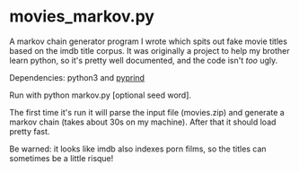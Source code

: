 # movies_markov.py
A markov chain generator program I wrote which spits out fake movie titles based on the imdb title corpus.
It was originally a project to help my brother learn python, so it's pretty well documented, and the code
isn't _too_ ugly.

Dependencies: python3 and [pyprind](https://github.com/rasbt/pyprind)

Run with python markov.py [optional seed word].

The first time it's run it will parse the input file (movies.zip) and generate a markov chain (takes about 30s on my machine).
After that it should load pretty fast.

Be warned: it looks like imdb also indexes porn films, so the titles can sometimes be a little risque!
